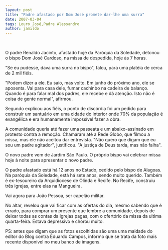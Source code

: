 ```yaml
---
layout: post
title: "Padre afastado por Dom José promete dar-lhe uma surra"
date: 2007-03-04
tags: Louro José,Padre Alessandro
author: jamildo
---
```

&nbsp;

O padre Renaldo Jacinto, afastado hoje da Par&oacute;quia da Soledade, detonou o bispo Dom Jos&eacute; Cardoso, na missa de despedida, hoje &agrave;s 7 horas.

"Se eu pudesse, dava uma surra no bispo", falou, para uma plat&eacute;ia de cerca de 2 mil fi&eacute;is.

"Podem dizer a ele. Eu saio, mas volto. Em junho do pr&oacute;ximo ano, ele se aposenta. Vai para casa dele, fumar cachinbo na cadeira de balan&ccedil;o. Quando &eacute; para falar mal dos padres, ele recebe e d&aacute; aten&ccedil;&atilde;o. Isto n&atilde;o &eacute; coisa de gente normal", afirmou.

Segundo explicou aos fi&eacute;is, o ponto de disc&oacute;rdia foi um pedido para construir um santu&aacute;rio em uma cidade do interior onde 70% da popula&ccedil;&atilde;o &eacute; evang&eacute;lica e era humanamente imposs&iacute;vel fazer a obra.

A comunidade queria at&eacute; fazer uma passeata e um abaixo-assinado em protesto contra a remo&ccedil;&atilde;o. Chamaram at&eacute; a Rede Globo, que filmou a missa, mas ele n&atilde;o aceitou dar entrevista. "N&atilde;o quero que digam que eu sou um padre agitador", justificou. "A justi&ccedil;a de Deus tarda, mas n&atilde;o falha".

O novo padre vem de Jardim S&atilde;o Paulo. O pr&oacute;prio bispo vai celebrar missa hoje &agrave; noite para apresentar o novo padre.

O padre afastado est&aacute; h&aacute; 12 anos no Estado, cedido pelo bispo de Alagoas. Na par&oacute;quia da Soledade, est&aacute; h&aacute; sete anos, sendo muito querido. Tamb&eacute;m &eacute; ex-tesoureiro da Arquidiocese de Olinda e Recife. No Recife, construiu tr&ecirc;s igrejas, entre elas na Mangueira.

Vai agora para Jo&atilde;o Pessoa, ser capel&atilde;o militar.

No altar, revelou que vai ficar com as ofertas do dia, mesmo sabendo que &eacute; errado, para comprar um presente que lembre a comunidade, depois de deixar todas as contas da igrejas pagas, com o ofert&oacute;rio da missa da ultima quarta-feira. Estava depressivo e chorou muito.

PS: antes que digam que as fotos escolhidas s&atilde;o uma uma maldade do editor do Blog contra Eduardo Campos, informo que se trata da foto mais recente dispon&iacute;vel no meu banco de imagens.